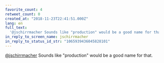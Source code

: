 ```yaml
---
favorite_count: 4
retweet_count: 0
created_at: "2018-11-23T22:41:51.000Z"
lang: en
full_text:
  '@jschirrmacher Sounds like "production" would be a good name for that.'
in_reply_to_screen_name: jschirrmacher
in_reply_to_status_id_str: "1065939436045828101"
---
```


[@jschirrmacher](https://twitter.com/jschirrmacher) Sounds like "production"
would be a good name for that.
